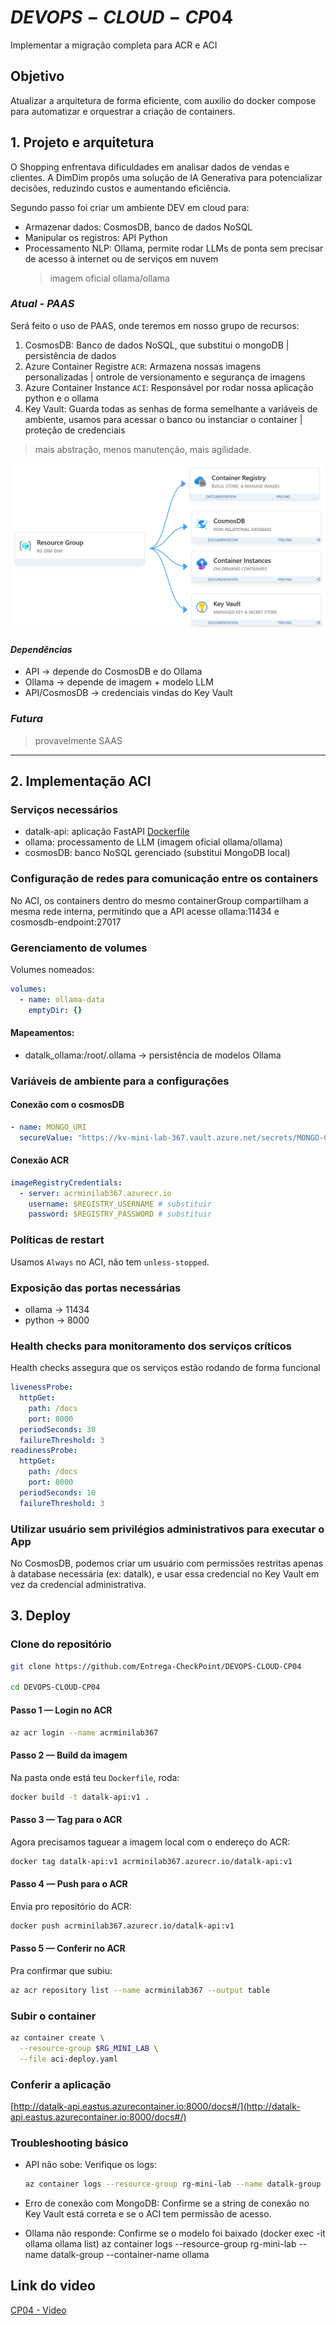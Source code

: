 # $DEVOPS-CLOUD-CP04$

Implementar a migração completa para ACR e ACI

## **Objetivo**

Atualizar a arquitetura de forma eficiente, com auxilio do docker compose para automatizar e orquestrar a criação de containers.

## 1. **Projeto e arquitetura**

O Shopping enfrentava dificuldades em analisar dados de vendas e clientes. A DimDim propôs uma solução de IA Generativa para potencializar decisões, reduzindo custos e aumentando eficiência.

Segundo passo foi criar um ambiente DEV em cloud para:

- Armazenar dados: CosmosDB, banco de dados NoSQL
- Manipular os registros: API Python
- Processamento NLP: Ollama, permite rodar LLMs de ponta sem precisar de acesso à internet ou de serviços em nuvem
  > imagem oficial ollama/ollama

### _Atual - PAAS_

Será feito o uso de PAAS, onde teremos em nosso grupo de recursos:

1. CosmosDB: Banco de dados NoSQL, que substitui o mongoDB | persistência de dados
2. Azure Container Registre `ACR`: Armazena nossas imagens personalizadas | ontrole de versionamento e segurança de imagens
3. Azure Container Instance `ACI`: Responsável por rodar nossa aplicação python e o ollama
4. Key Vault: Guarda todas as senhas de forma semelhante a variáveis de ambiente, usamos para acessar o banco ou instanciar o container | proteção de credenciais

> mais abstração, menos manutenção, mais agilidade.

![iaas](./img/PAAS.png)

#### _Dependências_

- API -> depende do CosmosDB e do Ollama
- Ollama -> depende de imagem + modelo LLM
- API/CosmosDB -> credenciais vindas do Key Vault

### _Futura_

> provavelmente SAAS

---

## 2. Implementação ACI

### Serviços necessários

- datalk-api: aplicação FastAPI [Dockerfile](./api/Dockerfile)
- ollama: processamento de LLM (imagem oficial ollama/ollama)
- cosmosDB: banco NoSQL gerenciado (substitui MongoDB local)

### Configuração de redes para comunicação entre os containers

No ACI, os containers dentro do mesmo containerGroup compartilham a mesma rede interna, permitindo que a API acesse ollama:11434 e cosmosdb-endpoint:27017

### Gerenciamento de volumes

Volumes nomeados:

```yaml
volumes:
  - name: ollama-data
    emptyDir: {}
```

#### Mapeamentos:

- datalk_ollama:/root/.ollama → persistência de modelos Ollama

### Variáveis de ambiente para a configurações

#### Conexão com o cosmosDB

```yaml
- name: MONGO_URI
  secureValue: "https://kv-mini-lab-367.vault.azure.net/secrets/MONGO-CONN" # substituir
```

#### Conexão ACR

```yaml
imageRegistryCredentials:
  - server: acrminilab367.azurecr.io
    username: $REGISTRY_USERNAME # substituir
    password: $REGISTRY_PASSWORD # substituir
```

### Políticas de restart

Usamos `Always` no ACI, não tem `unless-stopped`.

### Exposição das portas necessárias

- ollama -> 11434
- python -> 8000

### Health checks para monitoramento dos serviços críticos

Health checks assegura que os serviços estão rodando de forma funcional

```yaml
livenessProbe:
  httpGet:
    path: /docs
    port: 8000
  periodSeconds: 30
  failureThreshold: 3
readinessProbe:
  httpGet:
    path: /docs
    port: 8000
  periodSeconds: 10
  failureThreshold: 3
```

### Utilizar usuário sem privilégios administrativos para executar o App

No CosmosDB, podemos criar um usuário com permissões restritas apenas à database necessária (ex: datalk), e usar essa credencial no Key Vault em vez da credencial administrativa.

## 3. Deploy

### Clone do repositório

```bash
git clone https://github.com/Entrega-CheckPoint/DEVOPS-CLOUD-CP04

cd DEVOPS-CLOUD-CP04
```

#### Passo 1 — Login no ACR

```bash
az acr login --name acrminilab367
```

#### Passo 2 — Build da imagem

Na pasta onde está teu `Dockerfile`, roda:

```bash
docker build -t datalk-api:v1 .
```

#### Passo 3 — Tag para o ACR

Agora precisamos taguear a imagem local com o endereço do ACR:

```bash
docker tag datalk-api:v1 acrminilab367.azurecr.io/datalk-api:v1
```

#### Passo 4 — Push para o ACR

Envia pro repositório do ACR:

```bash
docker push acrminilab367.azurecr.io/datalk-api:v1
```

#### Passo 5 — Conferir no ACR

Pra confirmar que subiu:

```bash
az acr repository list --name acrminilab367 --output table
```

### Subir o container

```bash
az container create \
  --resource-group $RG_MINI_LAB \
  --file aci-deploy.yaml
```

### Conferir a aplicação

[http://datalk-api.eastus.azurecontainer.io:8000/docs#/](http://datalk-api.eastus.azurecontainer.io:8000/docs#/)

### Troubleshooting básico

- API não sobe:
  Verifique os logs:

  ```bash
  az container logs --resource-group rg-mini-lab --name datalk-group --container-name datalk-api
  ```

- Erro de conexão com MongoDB:
  Confirme se a string de conexão no Key Vault está correta e se o ACI tem permissão de acesso.

- Ollama não responde:
  Confirme se o modelo foi baixado (docker exec -it ollama ollama list)
  az container logs --resource-group rg-mini-lab --name datalk-group --container-name ollama

## Link do video

[CP04 - Video](https://www.youtube.com/watch?v=mSqR44Tojyk)
